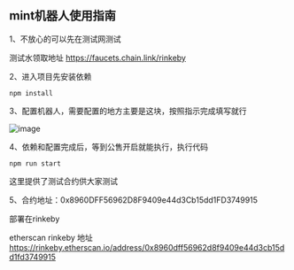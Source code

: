 ## mint机器人使用指南
1、不放心的可以先在测试网测试

测试水领取地址 https://faucets.chain.link/rinkeby

2、进入项目先安装依赖

``` npm install ```

3、配置机器人，需要配置的地方主要是这块，按照指示完成填写就行

![image](https://user-images.githubusercontent.com/5353946/164912437-a6654459-6763-4473-b6c2-fdcd67ab417a.png)

4、依赖和配置完成后，等到公售开启就能执行，执行代码

``` npm run start ```

这里提供了测试合约供大家测试

5、合约地址：0x8960DFF56962D8F9409e44d3Cb15dd1FD3749915

部署在rinkeby

etherscan rinkeby 地址 https://rinkeby.etherscan.io/address/0x8960dff56962d8f9409e44d3cb15dd1fd3749915

